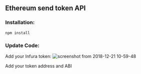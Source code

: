 ## Ethereum send token API

### Installation:

    npm install 
    
### Update Code:

  Add your Infura token:
![screenshot from 2018-12-21 10-59-48](https://user-images.githubusercontent.com/25963228/50327152-ab69d980-050f-11e9-8820-c72ef58ab367.png)

  Add your token address and ABI
